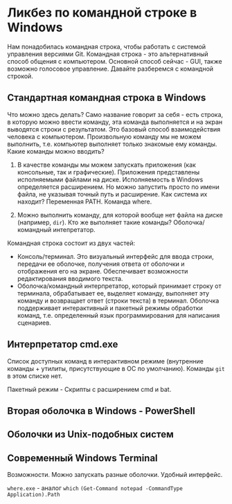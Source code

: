 # Ликбез по командной строке в Windows
Нам понадобилась командная строка, чтобы работать с системой управления версиями Git. 
Командная строка - это альтернативный способ общения с компьютером. Основной способ сейчас - GUI, также возможно голосовое управление.
Давайте разберемся с командной строкой.
## Стандартная командная строка в Windows
Что можно здесь делать? Само название говорит за себя - есть строка, в которую можно ввести команду, эта команда выполняется и на экран выводятся строки с результатом. Это базовый способ взаимодействия человека с компьютером.
Произвольную команду мы не можем выполнить, т.е. компьютер выполняет только знакомые ему команды. Какие команды можно вводить? 
1. В качестве команды мы можем запускать приложения (как консольные, так и графические). Приложения представлены исполняемыми файлами на диске. Исполняемость в Windows определяется расширением.
Но можно запустить просто по имени файла, не указывая точный путь и расширение. Как система их находит? Переменная PATH. Команда where.

2. Можно выполнить команду, для которой вообще нет файла на диске (например, `dir`). Кто же выполняет такие команды? Оболочка/командный интепретатор.

Командная строка состоит из двух частей: 
* Консоль/терминал. Это визуальный интерфейс для ввода строки, передачи ее оболочке, получения ответа от оболочки и отображения его на экране. Обеспечивает возможности редактирования вводимого текста.
* Оболочка/командный интерпретатор, который принимает строку от терминала, обрабатывает ее, выделяет команду, выполняет эту команду и возвращает ответ (строки текста) в терминал. Оболочка поддерживает интерактивный и пакетный режимы обработки команд, т.е. определенный язык программирования для написания сценариев.

## Интерпретатор cmd.exe
Список доступных команд в интерактивном режиме (внутренние команды + утилиты, присутствующие в ОС по умолчанию). Команды `git` в этом списке нет.

Пакетный режим - Скрипты с расширением cmd и bat.

## Вторая оболочка в Windows - PowerShell

## Оболочки из Unix-подобных систем 

## Современный Windows Terminal
Возможности. Можно запускать разные оболочки. Удобный интерфейс.

`where.exe` - аналог `which` 
`(Get-Command notepad -CommandType Application).Path`


